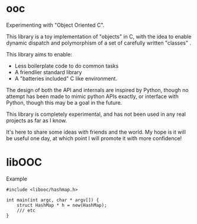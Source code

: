 ooc
===

Experimenting with "Object Oriented C".

This library is a toy implementation of "objects" in C, with the idea
to enable dynamic dispatch and polymorphism of a set of carefully written "classes" .

This library aims to enable:
* Less boilerplate code to do common tasks
* A friendlier standard library
* A "batteries included" C like environment.


The design of both the API and internals are inspired by Python, though no attempt has been
made to mimic python APIs exactly, or interface with Python, though this may be a goal in the 
future. 

This library is completely experimental, and has not been used in any real projects as far as I know. 

It's here to share some ideas with friends and the world. My hope is it will be useful one day, at which point
I will promote it with more confidence!

libOOC
====


Example 
````
#include <libooc/hashmap.h>

int main(int argc, char * argv[]) {
    struct HashMap * h = new(HashMap);
    /// etc
}

````

